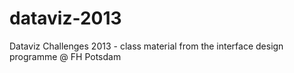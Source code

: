 dataviz-2013
============

Dataviz Challenges 2013 - class material from the interface design programme @ FH Potsdam